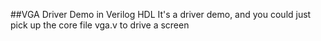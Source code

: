 ##VGA Driver Demo in Verilog HDL
It's a driver demo, and you could just pick up the core file vga.v to drive a screen

